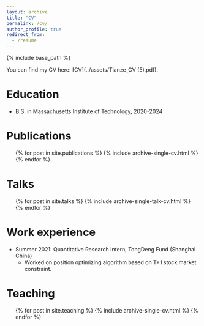 ```yaml
---
layout: archive
title: "CV"
permalink: /cv/
author_profile: true
redirect_from:
  - /resume
---
```


{% include base_path %}

You can find my CV here: [CV](../assets/Tianze_CV (5).pdf).

Education
======
* B.S. in Massachusetts Institute of Technology, 2020-2024

Publications
======
  <ul>{% for post in site.publications %}
    {% include archive-single-cv.html %}
  {% endfor %}</ul>
  
Talks
======
  <ul>{% for post in site.talks %}
    {% include archive-single-talk-cv.html %}
  {% endfor %}</ul>

Work experience
======
* Summer 2021: Quantitative Research Intern, TongDeng Fund (Shanghai China)
  * Worked on position optimizing algorithm based on T+1 stock market constraint.

Teaching
======
  <ul>{% for post in site.teaching %}
    {% include archive-single-cv.html %}
  {% endfor %}</ul>
  
